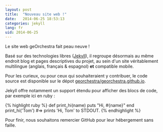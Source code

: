 ```yaml
---
layout: post
title:  "Nouveau site web !"
date:   2014-06-25 18:53:13
categories: jekyll
lang: fr
uid: 2014-06-25
---
```


Le site web geOrchestra fait peau neuve !

<!--more-->

Basé sur des technologies libres ([Jekyll](http://jekyllrb.com/)), il regroupe désormais au même endroit blog et pages descriptives du projet, au sein d'un site véritablement multilingue (anglais, français & espagnol) **et** compatible mobile. 

Pour les curieux, ou pour ceux qui souhaiteraient y contribuer, le code source est disponible sur le dépot [georchestra/georchestra.github.io](https://github.com/georchestra/georchestra.github.io).

Jekyll offre notamment un support étendu pour afficher des blocs de code, par exemple ici en ruby :

{% highlight ruby %}
def print_hi(name)
  puts "Hi, #{name}"
end
print_hi('Tom')
#=> prints 'Hi, Tom' to STDOUT.
{% endhighlight %}

Pour finir, nous souhaitons remercier GitHub pour leur hébergement sans faille.
